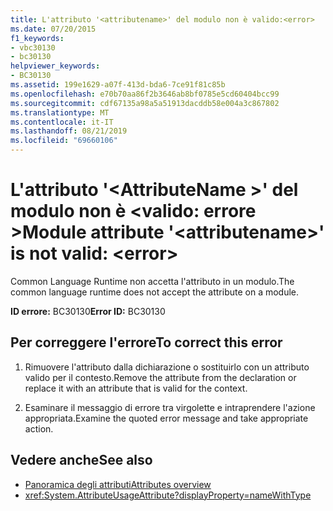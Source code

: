```yaml
---
title: L'attributo '<attributename>' del modulo non è valido:<error>
ms.date: 07/20/2015
f1_keywords:
- vbc30130
- bc30130
helpviewer_keywords:
- BC30130
ms.assetid: 199e1629-a07f-413d-bda6-7ce91f81c85b
ms.openlocfilehash: e70b70aa86f2b3646ab8bf0785e5cd60404bcc99
ms.sourcegitcommit: cdf67135a98a5a51913dacddb58e004a3c867802
ms.translationtype: MT
ms.contentlocale: it-IT
ms.lasthandoff: 08/21/2019
ms.locfileid: "69660106"
---
```

# <a name="module-attribute-attributename-is-not-valid-error"></a><span data-ttu-id="00cf3-102">L'attributo '\<AttributeName >' del modulo non è \<valido: errore ></span><span class="sxs-lookup"><span data-stu-id="00cf3-102">Module attribute '\<attributename>' is not valid: \<error></span></span>
<span data-ttu-id="00cf3-103">Common Language Runtime non accetta l'attributo in un modulo.</span><span class="sxs-lookup"><span data-stu-id="00cf3-103">The common language runtime does not accept the attribute on a module.</span></span>

<span data-ttu-id="00cf3-104">**ID errore:** BC30130</span><span class="sxs-lookup"><span data-stu-id="00cf3-104">**Error ID:** BC30130</span></span>

## <a name="to-correct-this-error"></a><span data-ttu-id="00cf3-105">Per correggere l'errore</span><span class="sxs-lookup"><span data-stu-id="00cf3-105">To correct this error</span></span>

1. <span data-ttu-id="00cf3-106">Rimuovere l'attributo dalla dichiarazione o sostituirlo con un attributo valido per il contesto.</span><span class="sxs-lookup"><span data-stu-id="00cf3-106">Remove the attribute from the declaration or replace it with an attribute that is valid for the context.</span></span>

2. <span data-ttu-id="00cf3-107">Esaminare il messaggio di errore tra virgolette e intraprendere l'azione appropriata.</span><span class="sxs-lookup"><span data-stu-id="00cf3-107">Examine the quoted error message and take appropriate action.</span></span>

## <a name="see-also"></a><span data-ttu-id="00cf3-108">Vedere anche</span><span class="sxs-lookup"><span data-stu-id="00cf3-108">See also</span></span>

- [<span data-ttu-id="00cf3-109">Panoramica degli attributi</span><span class="sxs-lookup"><span data-stu-id="00cf3-109">Attributes overview</span></span>](../programming-guide/concepts/attributes/index.md)
- <xref:System.AttributeUsageAttribute?displayProperty=nameWithType>
